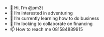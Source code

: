 - 👋 Hi, I’m @pm3t
- 👀 I’m interested in adventuring
- 🌱 I’m currently learning how to do business
- 💞️ I’m looking to collaborate on financing
- 📫 How to reach me 081584889915

<!---
pm3t/pm3t is a ✨ special ✨ repository because its `README.md` (this file) appears on your GitHub profile.
You can click the Preview link to take a look at your changes.
--->
